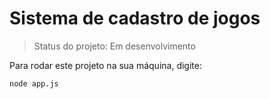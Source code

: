 # Sistema de cadastro de jogos

> Status do projeto: Em desenvolvimento

Para rodar este projeto na sua máquina, digite:

```
node app.js
```
